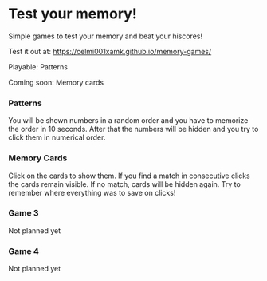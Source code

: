 # Test your memory!

Simple games to test your memory and beat your hiscores!

Test it out at: https://celmi001xamk.github.io/memory-games/

Playable: Patterns

Coming soon: Memory cards

### Patterns

You will be shown numbers in a random order and you have to memorize the order in 10 seconds.
After that the numbers will be hidden and you try to click them in numerical order.

### Memory Cards

Click on the cards to show them. If you find a match in consecutive clicks the cards remain visible.
If no match, cards will be hidden again. Try to remember where everything was to save on clicks!

### Game 3

Not planned yet

### Game 4

Not planned yet
